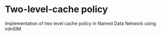 # Two-level-cache policy

Implementation of two level cache policy in Named Data Network using ndnSIM

